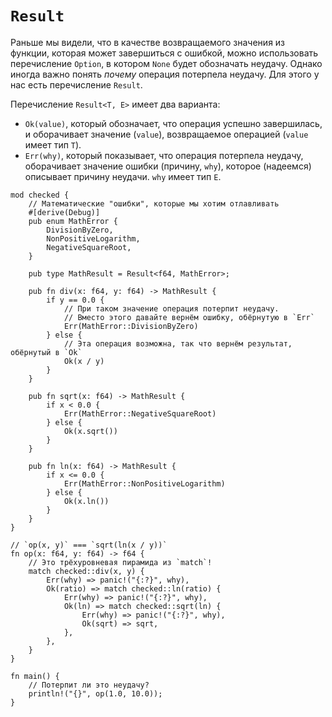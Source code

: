 # `Result`

Раньше мы видели, что в качестве возвращаемого значения из 
функции, которая может завершиться с ошибкой, можно использовать 
перечисление `Option`, в котором `None` 
будет обозначать неудачу. Однако иногда важно понять 
*почему* операция потерпела неудачу. Для этого у нас есть 
перечисление `Result`.

Перечисление `Result<T, E>` имеет два варианта:

- `Ok(value)`, который обозначает, что операция успешно завершилась, и оборачивает значение (`value`), возвращаемое операцией (`value` имеет тип `T`).
- `Err(why)`, который показывает, что операция потерпела неудачу, оборачивает значение ошибки (причину, `why`), которое (надеемся) описывает причину неудачи. `why` имеет тип `E`.

```rust,editable,ignore,mdbook-runnable
mod checked {
    // Математические "ошибки", которые мы хотим отлавливать
    #[derive(Debug)]
    pub enum MathError {
        DivisionByZero,
        NonPositiveLogarithm,
        NegativeSquareRoot,
    }

    pub type MathResult = Result<f64, MathError>;

    pub fn div(x: f64, y: f64) -> MathResult {
        if y == 0.0 {
            // При таком значение операция потерпит неудачу.
            // Вместо этого давайте вернём ошибку, обёрнутую в `Err`
            Err(MathError::DivisionByZero)
        } else {
            // Эта операция возможна, так что вернём результат, обёрнутый в `Ok`
            Ok(x / y)
        }
    }

    pub fn sqrt(x: f64) -> MathResult {
        if x < 0.0 {
            Err(MathError::NegativeSquareRoot)
        } else {
            Ok(x.sqrt())
        }
    }

    pub fn ln(x: f64) -> MathResult {
        if x <= 0.0 {
            Err(MathError::NonPositiveLogarithm)
        } else {
            Ok(x.ln())
        }
    }
}

// `op(x, y)` === `sqrt(ln(x / y))`
fn op(x: f64, y: f64) -> f64 {
    // Это трёхуровневая пирамида из `match`!
    match checked::div(x, y) {
        Err(why) => panic!("{:?}", why),
        Ok(ratio) => match checked::ln(ratio) {
            Err(why) => panic!("{:?}", why),
            Ok(ln) => match checked::sqrt(ln) {
                Err(why) => panic!("{:?}", why),
                Ok(sqrt) => sqrt,
            },
        },
    }
}

fn main() {
    // Потерпит ли это неудачу?
    println!("{}", op(1.0, 10.0));
}
```
